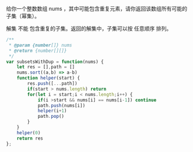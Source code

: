 给你一个整数数组 nums ，其中可能包含重复元素，请你返回该数组所有可能的子集（幂集）。

解集 不能 包含重复的子集。返回的解集中，子集可以按 任意顺序 排列。

```js
/**
 * @param {number[]} nums
 * @return {number[][]}
 */
var subsetsWithDup = function(nums) {
    let res = [],path = []
    nums.sort((a,b) => a-b)
    function helper(start) {
        res.push([...path]) 
        if(start > nums.length) return 
        for(let i = start;i < nums.length;i++) {
            if(i >start && nums[i] == nums[i-1]) continue
            path.push(nums[i])
            helper(i+1)
            path.pop()
        }
    }
    helper(0)
    return res
};

```